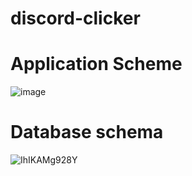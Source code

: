 # discord-clicker
# Application Scheme
![image](https://user-images.githubusercontent.com/89273037/155542994-414051aa-7494-465e-96c7-bc634bf211a4.png)
# Database schema
![IhIKAMg928Y](https://user-images.githubusercontent.com/89273037/155531030-c9d6f279-16f6-442f-b2da-1987b7d57a46.jpg)
